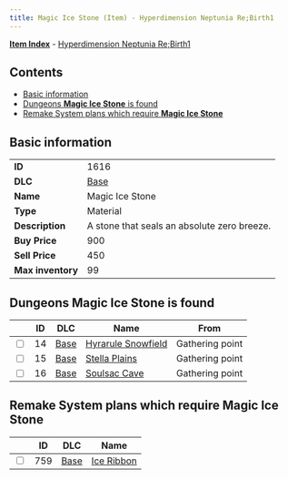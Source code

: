 ```yaml
---
title: Magic Ice Stone (Item) - Hyperdimension Neptunia Re;Birth1
---
```


[**Item Index**](/neptunia/rb1/item/index.html) - [Hyperdimension Neptunia Re;Birth1](/neptunia/rb1)

## Contents

- [Basic information](#basic-information)
- [Dungeons **Magic Ice Stone** is found](#dungeons-magic-ice-stone-is-found)
- [Remake System plans which require **Magic Ice Stone**](#remake-system-plans-which-require-magic-ice-stone)

## Basic information

|   |   |
| -- | -- |
| **ID** | 1616 |
| **DLC** | [Base](/neptunia/rb1/dlc/1-base.html) |
| **Name** | Magic Ice Stone |
| **Type** | Material |
| **Description** | A stone that seals an absolute zero breeze. |
| **Buy Price** | 900 |
| **Sell Price** | 450 |
| **Max inventory** | 99 |


## Dungeons **Magic Ice Stone** is found

|    | ID | DLC | Name | From |
| -- | -- | --- | ---- | ---- |
| <input type="checkbox" id="rb1-dungeon-1-14" class="trackbox" /> | 14 | [Base](/neptunia/rb1/dlc/1-base.html) | [Hyrarule Snowfield](/neptunia/rb1/dungeon/1-14-hyrarule-snowfield.html) | Gathering point |
| <input type="checkbox" id="rb1-dungeon-1-15" class="trackbox" /> | 15 | [Base](/neptunia/rb1/dlc/1-base.html) | [Stella Plains](/neptunia/rb1/dungeon/1-15-stella-plains.html) | Gathering point |
| <input type="checkbox" id="rb1-dungeon-1-16" class="trackbox" /> | 16 | [Base](/neptunia/rb1/dlc/1-base.html) | [Soulsac Cave](/neptunia/rb1/dungeon/1-16-soulsac-cave.html) | Gathering point |


## Remake System plans which require **Magic Ice Stone**

|    | ID | DLC | Name |
| -- | -- | --- | ---- |
| <input type="checkbox" id="rb1-quest-1-759" class="trackbox" /> | 759 | [Base](/neptunia/rb1/dlc/1-base.html) | [Ice Ribbon](/neptunia/rb1/quest/1-759-ice-ribbon.html) |
